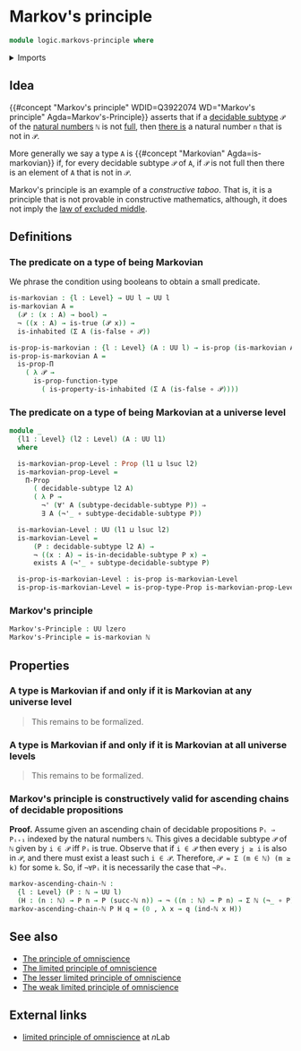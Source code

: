 # Markov's principle

```agda
module logic.markovs-principle where
```

<details><summary>Imports</summary>

```agda
open import elementary-number-theory.natural-numbers

open import foundation.booleans
open import foundation.decidable-subtypes
open import foundation.dependent-pair-types
open import foundation.disjunction
open import foundation.existential-quantification
open import foundation.function-types
open import foundation.inhabited-types
open import foundation.negation
open import foundation.universal-quantification
open import foundation.universe-levels

open import foundation-core.identity-types
open import foundation-core.propositions
open import foundation-core.sets

open import univalent-combinatorics.standard-finite-types
```

</details>

## Idea

{{#concept "Markov's principle" WDID=Q3922074 WD="Markov's principle" Agda=Markov's-Principle}}
asserts that if a [decidable subtype](foundation.decidable-subtypes.md) `𝒫` of
the [natural numbers](elementary-number-theory.natural-numbers.md) `ℕ` is not
[full](foundation.full-subtypes.md), then
[there is](foundation.existential-quantification.md) a natural number `n` that
is not in `𝒫`.

More generally we say a type `A` is {{#concept "Markovian" Agda=is-markovian}}
if, for every decidable subtype `𝒫` of `A`, if `𝒫` is not full then there is an
element of `A` that is not in `𝒫`.

Markov's principle is an example of a _constructive taboo_. That is, it is a
principle that is not provable in constructive mathematics, although, it does
not imply the [law of excluded middle](foundation.law-of-excluded-middle.md).

## Definitions

### The predicate on a type of being Markovian

We phrase the condition using booleans to obtain a small predicate.

```agda
is-markovian : {l : Level} → UU l → UU l
is-markovian A =
  (𝒫 : (x : A) → bool) →
  ¬ ((x : A) → is-true (𝒫 x)) →
  is-inhabited (Σ A (is-false ∘ 𝒫))

is-prop-is-markovian : {l : Level} (A : UU l) → is-prop (is-markovian A)
is-prop-is-markovian A =
  is-prop-Π
    ( λ 𝒫 →
      is-prop-function-type
        ( is-property-is-inhabited (Σ A (is-false ∘ 𝒫))))
```

### The predicate on a type of being Markovian at a universe level

```agda
module _
  {l1 : Level} (l2 : Level) (A : UU l1)
  where

  is-markovian-prop-Level : Prop (l1 ⊔ lsuc l2)
  is-markovian-prop-Level =
    Π-Prop
      ( decidable-subtype l2 A)
      ( λ P →
        ¬' (∀' A (subtype-decidable-subtype P)) ⇒
        ∃ A (¬'_ ∘ subtype-decidable-subtype P))

  is-markovian-Level : UU (l1 ⊔ lsuc l2)
  is-markovian-Level =
      (P : decidable-subtype l2 A) →
      ¬ ((x : A) → is-in-decidable-subtype P x) →
      exists A (¬'_ ∘ subtype-decidable-subtype P)

  is-prop-is-markovian-Level : is-prop is-markovian-Level
  is-prop-is-markovian-Level = is-prop-type-Prop is-markovian-prop-Level
```

### Markov's principle

```agda
Markov's-Principle : UU lzero
Markov's-Principle = is-markovian ℕ
```

## Properties

### A type is Markovian if and only if it is Markovian at any universe level

> This remains to be formalized.

### A type is Markovian if and only if it is Markovian at all universe levels

> This remains to be formalized.

### Markov's principle is constructively valid for ascending chains of decidable propositions

**Proof.** Assume given an ascending chain of decidable propositions `Pᵢ ⇒ Pᵢ₊₁`
indexed by the natural numbers `ℕ`. This gives a decidable subtype `𝒫` of `ℕ`
given by `i ∈ 𝒫` iff `Pᵢ` is true. Observe that if `i ∈ 𝒫` then every `j ≥ i` is
also in `𝒫`, and there must exist a least such `i ∈ 𝒫`. Therefore,
`𝒫 = Σ (m ∈ ℕ) (m ≥ k)` for some `k`. So, if `¬∀Pᵢ` it is necessarily the case
that `¬P₀`.

```agda
markov-ascending-chain-ℕ :
  {l : Level} (P : ℕ → UU l)
  (H : (n : ℕ) → P n → P (succ-ℕ n)) → ¬ ((n : ℕ) → P n) → Σ ℕ (¬_ ∘ P)
markov-ascending-chain-ℕ P H q = (0 , λ x → q (ind-ℕ x H))
```

## See also

- [The principle of omniscience](foundation.principle-of-omniscience.md)
- [The limited principle of omniscience](foundation.limited-principle-of-omniscience.md)
- [The lesser limited principle of omniscience](foundation.lesser-limited-principle-of-omniscience.md)
- [The weak limited principle of omniscience](foundation.weak-limited-principle-of-omniscience.md)

## External links

- [limited principle of omniscience](https://ncatlab.org/nlab/show/limited+principle+of+omniscience)
  at $n$Lab
